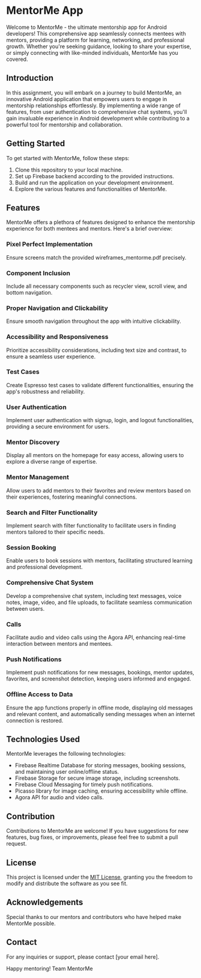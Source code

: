 # MentorMe App

Welcome to MentorMe - the ultimate mentorship app for Android developers! This comprehensive app seamlessly connects mentees with mentors, providing a platform for learning, networking, and professional growth. Whether you're seeking guidance, looking to share your expertise, or simply connecting with like-minded individuals, MentorMe has you covered.

## Introduction

In this assignment, you will embark on a journey to build MentorMe, an innovative Android application that empowers users to engage in mentorship relationships effortlessly. By implementing a wide range of features, from user authentication to comprehensive chat systems, you'll gain invaluable experience in Android development while contributing to a powerful tool for mentorship and collaboration.

## Getting Started

To get started with MentorMe, follow these steps:

1. Clone this repository to your local machine.
2. Set up Firebase backend according to the provided instructions.
3. Build and run the application on your development environment.
4. Explore the various features and functionalities of MentorMe.

## Features

MentorMe offers a plethora of features designed to enhance the mentorship experience for both mentees and mentors. Here's a brief overview:

### Pixel Perfect Implementation
Ensure screens match the provided wireframes_mentorme.pdf precisely.

### Component Inclusion
Include all necessary components such as recycler view, scroll view, and bottom navigation.

### Proper Navigation and Clickability
Ensure smooth navigation throughout the app with intuitive clickability.

### Accessibility and Responsiveness
Prioritize accessibility considerations, including text size and contrast, to ensure a seamless user experience.

### Test Cases
Create Espresso test cases to validate different functionalities, ensuring the app's robustness and reliability.

### User Authentication
Implement user authentication with signup, login, and logout functionalities, providing a secure environment for users.

### Mentor Discovery
Display all mentors on the homepage for easy access, allowing users to explore a diverse range of expertise.

### Mentor Management
Allow users to add mentors to their favorites and review mentors based on their experiences, fostering meaningful connections.

### Search and Filter Functionality
Implement search with filter functionality to facilitate users in finding mentors tailored to their specific needs.

### Session Booking
Enable users to book sessions with mentors, facilitating structured learning and professional development.

### Comprehensive Chat System
Develop a comprehensive chat system, including text messages, voice notes, image, video, and file uploads, to facilitate seamless communication between users.

### Calls
Facilitate audio and video calls using the Agora API, enhancing real-time interaction between mentors and mentees.

### Push Notifications
Implement push notifications for new messages, bookings, mentor updates, favorites, and screenshot detection, keeping users informed and engaged.

### Offline Access to Data
Ensure the app functions properly in offline mode, displaying old messages and relevant content, and automatically sending messages when an internet connection is restored.

## Technologies Used

MentorMe leverages the following technologies:

- Firebase Realtime Database for storing messages, booking sessions, and maintaining user online/offline status.
- Firebase Storage for secure image storage, including screenshots.
- Firebase Cloud Messaging for timely push notifications.
- Picasso library for image caching, ensuring accessibility while offline.
- Agora API for audio and video calls.

## Contribution

Contributions to MentorMe are welcome! If you have suggestions for new features, bug fixes, or improvements, please feel free to submit a pull request.

## License

This project is licensed under the [MIT License](LICENSE), granting you the freedom to modify and distribute the software as you see fit. 

## Acknowledgements

Special thanks to our mentors and contributors who have helped make MentorMe possible.

## Contact

For any inquiries or support, please contact [your email here].

Happy mentoring!
Team MentorMe

